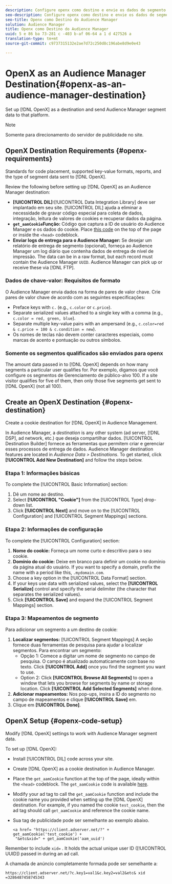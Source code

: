 ```yaml
---
description: Configure openx como destino e envie os dados de segmento do Audience Manager para essa plataforma.
seo-description: Configure openx como destino e envie os dados de segmento do Audience Manager para essa plataforma.
seo-title: Openx como Destino do Audience Manager
solution: Audience Manager
title: Openx como Destino do Audience Manager
uuid: 5 e 86 ba 73-281 c -403 b-af 06-64 a 1 d 427526 a
translation-type: tm+mt
source-git-commit: c9737315132e2ae7d72c250d8c196abe8d9e0e43

---
```



# OpenX as an Audience Manager Destination{#openx-as-an-audience-manager-destination}

Set up [!DNL OpenX] as a destination and send Audience Manager segment data to that platform.

>[!NOTE]
>
>Somente para direcionamento do servidor de publicidade no site.

## OpenX Destination Requirements {#openx-requirements}

Standards for code placement, supported key-value formats, reports, and the type of segment data sent to [!DNL OpenX].

<!-- aam-openx-requirements.xml -->

Review the following before setting up [!DNL OpenX] as an Audience Manager destination:

* **[!UICONTROL DIL]:**[!UICONTROL Data Integration Library] deve ser implantado em seu site. [!UICONTROL DIL] ajuda a eliminar a necessidade de gravar código especial para coleta de dados, integração, leitura de valores de cookies e recuperar dados da página.
* **`get_aamCookie`Função:** Código que captura a ID de usuário do Audience Manager e os dados do cookie. Place [this code](../../features/destinations/get-aam-cookie-code.md) on the top of the page or inside the `<head>` codeblock.
* **Enviar logs de entrega para o Audience Manager:** Se desejar um relatório de entrega de segmento (opcional), forneça ao Audience Manager um log diário que contenha dados de entrega de nível de impressão. The data can be in a raw format, but each record must contain the Audience Manager `UUID`. Audience Manager can pick up or receive these via [!DNL FTP].

### Dados de chave-valor: Requisitos de formato

O Audience Manager envia dados na forma de pares de valor chave. Crie pares de valor chave de acordo com as seguintes especificações:

* Preface keys with `c.` (e.g., `c.color` or `c.price`).
* Separate serialized values attached to a single key with a comma (e.g., `c.color = red, green, blue`).
* Separate multiple key-value pairs with an ampersand (e.g., `c.color=red & c.price = 100 & c.condition = new`).
* Os nomes de teclas não devem conter caracteres especiais, como marcas de acento e pontuação ou outros símbolos.

### Somente os segmentos qualificados são enviados para openx

The amount data passed in to [!DNL OpenX] depends on how many segments a particular user qualifies for. Por exemplo, digamos que você configure os segmentos de Gerenciamento de público-alvo 100. If a site visitor qualifies for five of them, then only those five segments get sent to [!DNL OpenX] (not all 100).

## Create an OpenX Destination {#openx-destination}

Create a cookie destination for [!DNL OpenX] in Audience Management.

<!-- aam-openx-destination.xml -->

In Audience Manager, a *destination* is any other system (ad server, [!DNL DSP], ad network, etc.) que deseja compartilhar dados. [!UICONTROL Destination Builder] fornece as ferramentas que permitem criar e gerenciar esses processos de entrega de dados. Audience Manager destination features are located in *Audience Data &gt; Destinations*. To get started, click **[!UICONTROL Add New Destination]** and follow the steps below.

### Etapa 1: Informações básicas

To complete the [!UICONTROL Basic Information] section:

1. Dê um nome ao destino.
1. Select **[!UICONTROL "Cookie"]** from the [!UICONTROL Type] drop-down list.
1. Click **[!UICONTROL Next]** and move on to the [!UICONTROL Configuration] and [!UICONTROL Segment Mappings] sections.

### Etapa 2: Informações de configuração

To complete the [!UICONTROL Configuration] section:

1. **Nome do cookie:** Forneça um nome curto e descritivo para o seu cookie.
1. **Domínio do cookie:** Deixe em branco para definir um cookie no domínio da página atual do usuário. If you want to specify a domain, prefix the name with a period like this, `.mydomain.com`.
1. Choose a key option in the [!UICONTROL Data Format] section.
1. If your keys use data with serialized values, select the **[!UICONTROL Serialize]** control and specify the serial delimiter (the character that separates the serialized values).
1. Click **[!UICONTROL Save]** and expand the [!UICONTROL Segment Mappings] section.

### Etapa 3: Mapeamentos de segmento

Para adicionar um segmento a um destino de cookie:

1. **Localizar segmentos:** [!UICONTROL Segment Mappings] A seção fornece duas ferramentas de pesquisa para ajudar a localizar segmentos. Para encontrar um segmento:
   * Opção 1: Comece a digitar um nome de segmento no campo de pesquisa. O campo é atualizado automaticamente com base no texto. Click **[!UICONTROL Add]** once you find the segment you want to use.
   * Option 2: Click **[!UICONTROL Browse All Segments]** to open a window that lets you browse for segments by name or storage location. Click **[!UICONTROL Add Selected Segments]** when done.
1. **Adicionar mapeamentos:** Nos pop-ups, insira a ID do segmento no campo de mapeamentos e clique **[!UICONTROL Save]** em.
1. Clique em **[!UICONTROL Done]**.

## OpenX Setup {#openx-code-setup}

Modify [!DNL OpenX] settings to work with Audience Manager segment data.

<!-- aam-openx-code.xml -->

To set up [!DNL OpenX]:

* Install [!UICONTROL DIL] code across your site.
* Create [!DNL OpenX] as a cookie destination in Audience Manager.
* Place the `get_aamCookie` function at the top of the page, ideally within the `<head>` codeblock. The `get_aamCookie` code is available [here](../../features/destinations/get-aam-cookie-code.md).
* Modify your ad tag to call the `get_aamCookie` function and include the cookie name you provided when setting up the [!DNL OpenX] destination. For example, if you named the cookie `test_cookie`, then the ad tag should call `get_aamCookie` and reference the cookie name.
* Sua tag de publicidade pode ser semelhante ao exemplo abaixo.

   ```
   <a href= "https://client.adserver.net/?" + get_aamCookie('test_cookie') +
    "&etc&xid=" + get_aamCookie('aam_uuid')
   ```

Remember to include `xid=` . It holds the actual unique user ID ([!UICONTROL UUID]) passed in during an ad call.

A chamada de anúncio completamente formada pode ser semelhante a:

```
https://client.adserver.net/?c.key1=val1&c.key2=val2&etc& xid =3286487458745343
```
